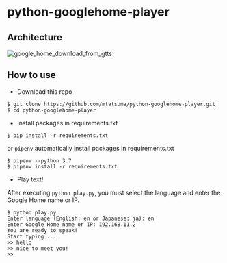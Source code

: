 # python-googlehome-player

## Architecture

![google_home_download_from_gtts](https://user-images.githubusercontent.com/48573325/73458557-d4b69380-43b8-11ea-8d61-08ad879c9de8.jpg)

## How to use

* Download this repo

```
$ git clone https://github.com/mtatsuma/python-googlehome-player.git
$ cd python-googlehome-player
```

* Install packages in requirements.txt

```
$ pip install -r requirements.txt
```

or `pipenv` automatically install packages in requirements.txt

```
$ pipenv --python 3.7
$ pipenv install -r requirements.txt
```

* Play text!

After executing `python play.py`, you must select the language and
enter the Google Home name or IP.

```
$ python play.py 
Enter language (English: en or Japanese: ja): en
Enter Google Home name or IP: 192.168.11.2
You are ready to speak!
Start typing ...
>> hello
>> nice to meet you!
>>
```
